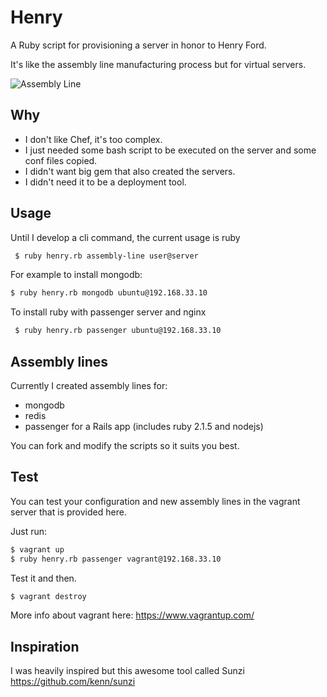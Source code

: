 # Henry

A Ruby script for provisioning a server in honor to Henry Ford.

It's like the assembly line manufacturing process but for virtual servers.

![Assembly Line](http://i.imgur.com/5Ja7hW9.jpg)

## Why

* I don't like Chef, it's too complex.
* I just needed some bash script to be executed on the server and some conf files copied.
* I didn't want big gem that also created the servers.
* I didn't need it to be a deployment tool.

## Usage

Until I develop a cli command, the current usage is ruby

```bash
 $ ruby henry.rb assembly-line user@server
```

For example to install mongodb:

```bash
$ ruby henry.rb mongodb ubuntu@192.168.33.10
```

To install ruby with passenger server and nginx

```bash
 $ ruby henry.rb passenger ubuntu@192.168.33.10
```

## Assembly lines

Currently I created assembly lines for:

* mongodb
* redis
* passenger for a Rails app (includes ruby 2.1.5 and nodejs)

You can fork and modify the scripts so it suits you best.

## Test

You can test your configuration and new assembly lines in the vagrant server that is provided here.

Just run:

```bash
$ vagrant up
$ ruby henry.rb passenger vagrant@192.168.33.10
```

Test it and then.
```bash
$ vagrant destroy
```

More info about vagrant here: https://www.vagrantup.com/

## Inspiration

I was heavily inspired but this awesome tool called Sunzi https://github.com/kenn/sunzi

